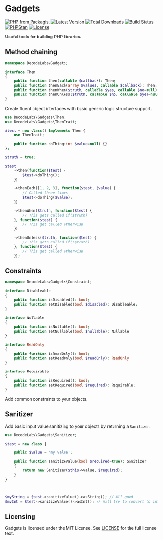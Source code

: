 # Gadgets

[![PHP from Packagist](https://img.shields.io/packagist/php-v/decodelabs/gadgets?style=flat-square)](https://packagist.org/packages/decodelabs/gadgets)
[![Latest Version](https://img.shields.io/packagist/v/decodelabs/gadgets.svg?style=flat-square)](https://packagist.org/packages/decodelabs/gadgets)
[![Total Downloads](https://img.shields.io/packagist/dt/decodelabs/gadgets.svg?style=flat-square)](https://packagist.org/packages/decodelabs/gadgets)
[![Build Status](https://img.shields.io/travis/com/decodelabs/gadgets/master.svg?style=flat-square)](https://travis-ci.com/decodelabs/gadgets)
[![PHPStan](https://img.shields.io/badge/PHPStan-enabled-44CC11.svg?longCache=true&style=flat-square)](https://github.com/phpstan/phpstan)
[![License](https://img.shields.io/packagist/l/decodelabs/gadgets?style=flat-square)](https://packagist.org/packages/decodelabs/gadgets)

Useful tools for building PHP libraries.


## Method chaining

```php
namespace DecodeLabs\Gadgets;

interface Then
{
    public function then(callable $callback): Then;
    public function thenEach(array $values, callable $callback): Then;
    public function thenWhen($truth, callable $yes, callable $no=null): Then;
    public function thenUnless($truth, callable $no, callable $yes=null): Then;
}
```

Create fluent object interfaces with basic generic logic structure support.

```php
use DecodeLabs\Gadgets\Then;
use DecodeLabs\Gadgets\ThenTrait;

$test = new class() implements Then {
    use ThenTrait;

    public function doThing(int $value=null) {}
};

$truth = true;

$test
    ->then(function($test) {
        $test->doThing();
    })

    ->thenEach([1, 2, 3], function($test, $value) {
        // Called three times
        $test->doThing($value);
    })

    ->thenWhen($truth, function($test) {
        // This gets called if($truth)
    }, function($test) {
        // This get called otherwise
    })

    ->thenUnless($truth, function($test) {
        // This gets called if(!$truth)
    }, function($test) {
        // This get called otherwise
    });
```


## Constraints
```php
namespace DecodeLabs\Gadgets\Constraint;

interface Disableable
{
    public function isDisabled(): bool;
    public function setDisabled(bool $disabled): Disableable;
}

interface Nullable
{
    public function isNullable(): bool;
    public function setNullable(bool $nullable): Nullable;
}

interface ReadOnly
{
    public function isReadOnly(): bool;
    public function setReadOnly(bool $readOnly): ReadOnly;
}

interface Requirable
{
    public function isRequired(): bool;
    public function setRequired(bool $required): Requirable;
}
```

Add common constraints to your objects.


## Sanitizer
Add basic input value sanitizing to your objects by returning a <code>Sanitizer</code>.

```php
use DecodeLabs\Gadgets\Sanitizer;

$test = new class {

    public $value = 'my value';

    public function sanitizeValue(bool $required=true): Sanitizer
    {
        return new Sanitizer($this->value, $required);
    }
}



$myString = $test->sanitizeValue()->asString(); // All good
$myInt = $test->sanitizeValue()->asInt(); // Will try to convert to int
```


## Licensing
Gadgets is licensed under the MIT License. See [LICENSE](./LICENSE) for the full license text.
